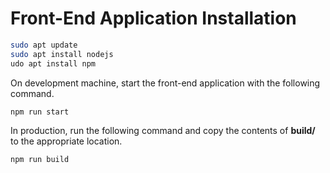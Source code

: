 # Front-End Application Installation

```bash
sudo apt update
sudo apt install nodejs
udo apt install npm
```

On development machine, start the front-end application with the following command.

```bash
npm run start
```

In production, run the following command and copy the contents of **build/** to the appropriate location.

```bash
npm run build
```
